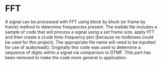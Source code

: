 # FFT
A signal can be processed with FFT using block by block (or frame by frame) method to determine frequencies present. The matlab file includes a sample of code that will process a signal using a set frame size, apply FFT and then create a crude time-frequency plot (because no toolboxes could be used for this project). The appropriate file name will need to be inputted for use of audioread().
Originally this code was used to determine a sequence of digits within a signal via comparison to DTMF. This part has been removed to make the code more general in application.
